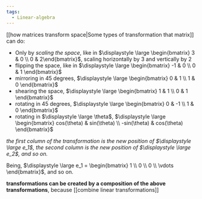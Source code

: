 ```yaml
---
tags:
  - Linear-algebra
---
```

[[how matrices transform space|Some types of transformation that matrix]] can do:

- Only by *scaling the space*, like in $\displaystyle \large \begin{bmatrix} 3 & 0 \\ 0 & 2\end{bmatrix}$, scaling horizontally by 3 and vertically by 2
- flipping the space, like in $\displaystyle \large \begin{bmatrix} -1 & 0 \\ 0 & 1 \end{bmatrix}$
- mirroring in 45 degrees, $\displaystyle \large \begin{bmatrix} 0 & 1 \\ 1 & 0 \end{bmatrix}$
- shearing the space, $\displaystyle \large \begin{bmatrix} 1 & 1 \\ 0 & 1 \end{bmatrix}$
- rotating in 45 degrees, $\displaystyle \large \begin{bmatrix} 0 & -1 \\ 1 & 0 \end{bmatrix}$
- rotating in $\displaystyle \large \theta$, $\displaystyle \large \begin{bmatrix} cos(\theta) & sin(\theta) \\ -sin(\theta) & cos(\theta) \end{bmatrix}$

*the first column of the transformation is the new position of $\displaystyle \large e_1$, the second column is the new position of $\displaystyle \large e_2$, and so on.*

Being, $\displaystyle \large e_1 = \begin{bmatrix} 1 \\ 0 \\ 0 \\ \vdots \end{bmatrix}$, and so on. 

**transformations can be created by a composition of the above transformations**, because [[combine linear transformations]]